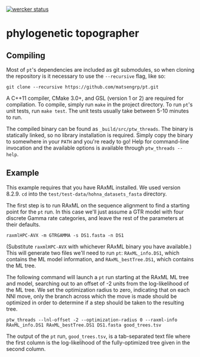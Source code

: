 [![wercker status](https://app.wercker.com/status/d4b02863ff26dc75109c78a85225cd61/s/master "wercker status")](https://app.wercker.com/project/byKey/d4b02863ff26dc75109c78a85225cd61)

# phylogenetic topographer


## Compiling

Most of `pt`'s dependencies are included as git submodules, so when cloning the repository is it necessary to use the `--recursive` flag, like so:

``` shell
git clone --recursive https://github.com/matsengrp/pt.git
```

A C++11 compiler, CMake 3.0+, and GSL (version 1 or 2) are required for compilation.
To compile, simply run `make` in the project directory.
To run `pt`'s unit tests, run `make test`.
The unit tests usually take between 5-10 minutes to run.

The compiled binary can be found as `_build/src/ptw_threads`.
The binary is statically linked, so no library installation is required.
Simply copy the binary to somewhere in your `PATH` and you're ready to go!
Help for command-line invocation and the available options is available through `ptw_threads --help`.


## Example

This example requires that you have RAxML installed.
We used version 8.2.9.
`cd` into the `test/test-data/hohna_datasets_fasta` directory.

The first step is to run RAxML on the sequence alignment to find a starting point for the `pt` run.
In this case we'll just assume a GTR model with four discrete Gamma rate categories, and leave the rest of the parameters at their defaults.

``` shell
raxmlHPC-AVX -m GTRGAMMA -s DS1.fasta -n DS1
```

(Substitute `raxmlHPC-AVX` with whichever RAxML binary you have available.)
This will generate two files we'll need to run `pt`: `RAxML_info.DS1`, which contains the ML model information, and `RAxML_bestTree.DS1`, which contains the ML tree.

The following command will launch a `pt` run starting at the RAxML ML tree and model, searching out to an offset of -2 units from the log-likelihood of the ML tree.
We set the optimization radius to zero, indicating that on each NNI move, only the branch across which the move is made should be optimized in order to determine if a step should be taken to the resulting tree.

``` shell
ptw_threads --lnl-offset -2 --optimization-radius 0 --raxml-info RAxML_info.DS1 RAxML_bestTree.DS1 DS1.fasta good_trees.tsv
```

The output of the `pt` run, `good_trees.tsv`, is a tab-separated text file where the first column is the log-likelihood of the fully-optimized tree given in the second column.
